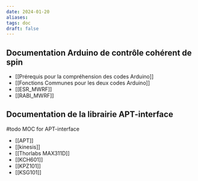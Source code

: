 ```yaml
---
date: 2024-01-20
aliases: 
tags: doc 
draft: false 
---
```


## Documentation Arduino de contrôle cohérent de spin

- [[Prérequis pour la compréhension des codes Arduino]]
- [[Fonctions Communes pour les deux codes Arduino]]
- [[ESR_MWRF]]
- [[RABI_MWRF]]

## Documentation de la librairie APT-interface

#todo MOC for APT-interface

- [[APT]]
- [[kinesis]]
- [[Thorlabs MAX311D]]
- [[KCH601]]
- [[KPZ101]]
- [[KSG101]]


